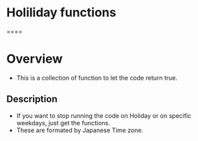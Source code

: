 # Holiliday functions
====

# Overview
- This is a collection of function to let the code return true.

## Description
- If you want to stop running the code on Holiday or on specific weekdays, just get the functions.
- These are formated by Japanese Time zone.
